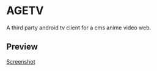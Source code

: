 # AGETV

A third party android tv client for a cms anime video web.

## Preview
[Screenshot](/screenshots/SCREENSHOT.md)  
